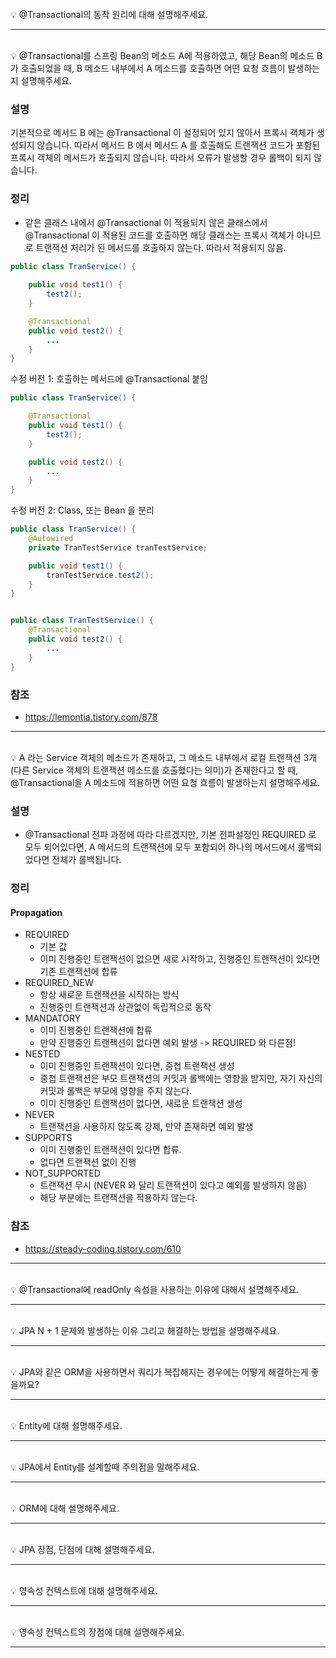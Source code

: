 <br>
💡 @Transactional의 동작 원리에 대해 설명해주세요.

---
<br>
💡 @Transactional를 스프링 Bean의 메소드 A에 적용하였고, 해당 Bean의 메소드 B가 호출되었을 때, B 메소드 내부에서 A 메소드를 호출하면 어떤 요청 흐름이 발생하는지 설명해주세요.

### 설명

기본적으로 메서드 B 에는 @Transactional 이 설정되어 있지 않아서 프록시 객체가 생성되지 않습니다. 따라서 메서드 B 에서 메서드 A 를 호출해도 트랜잭션 코드가 포함된 프록시 객체의 메서드가 호출되지 않습니다. 따라서 오류가 발생할 경우 롤백이 되지 않습니다. 

### 정리

- 같은 클래스 내에서 @Transactional 이 적용되지 않은 클래스에서 @Transactional 이 적용된 코드를 호출하면 해당 클래스는 프록시 객체가 아니므로 트랜잭션 처리가 된 메서드를 호출하지 않는다. 따라서 적용되지 않음.
```java
public class TranService() {
	
	public void test1() {
		test2();
	}

	@Transactional
	public void test2() {
		...
	}	
}
```

수정 버전 1: 호출하는 메서드에 @Transactional 붙임
```java
public class TranService() {

	@Transactional	
	public void test1() {
		test2();
	}

	public void test2() {
		...
	}	
}
```
수정 버전 2: Class, 또는 Bean 을 분리
```java
public class TranService() {
	@Autowired
	private TranTestService tranTestService;

	public void test1() {
		tranTestService.test2();
	}
}


public class TranTestService() {
	@Transactional
	public void test2() {
		...
	}
}
```

### 참조
- https://lemontia.tistory.com/878
---
<br>
💡 A 라는 Service 객체의 메소드가 존재하고, 그 메소드 내부에서 로컬 트랜잭션 3개(다른 Service 객체의 트랜잭션 메소드를 호출했다는 의미)가 존재한다고 할 때, @Transactional을 A 메소드에 적용하면 어떤 요청 흐름이 발생하는지 설명해주세요.

### 설명
- @Transactional 전파 과정에 따라 다르겠지만, 기본 전파설정인 REQUIRED 로 모두 되어있다면, A 메서드의 트랜잭션에 모두 포함되어 하나의 메서드에서 롤백되었다면 전체가 롤백됩니다.
### 정리
#### Propagation
- REQUIRED
  - 기본 값
  - 이미 진행중인 트랜잭션이 없으면 새로 시작하고, 진행중인 트랜잭션이 있다면 기존 트랜잭션에 합류
- REQUIRED_NEW
  - 항상 새로운 트랜잭션을 시작하는 방식
  - 진행중인 트랜잭션과 상관없이 독립적으로 동작
- MANDATORY
  - 이미 진행중인 트랜잭션에 합류
  - 만약 진행중인 트랜잭션이 없다면 예외 발생 -> REQUIRED 와 다른점!
- NESTED
  - 이미 진행중인 트랜잭션이 있다면, 중첩 트랜잭션 생성
  - 중첩 트랜잭션은 부모 트랜잭션의 커밋과 롤백에는 영향을 받지만, 자기 자신의 커밋과 롤백은 부모에 영향을 주지 않는다.
  - 이미 진행중인 트랜잭션이 없다면, 새로운 트랜잭션 생성
- NEVER
  - 트랜잭션을 사용하지 않도록 강제, 만약 존재하면 예외 발생
- SUPPORTS
  - 이미 진행중인 트랜잭션이 있다면 합류.
  - 없다면 트랜잭션 없이 진행
- NOT_SUPPORTED
  - 트랜잭션 무시 (NEVER 와 달리 트랜잭션이 있다고 예외를 발생하지 않음)
  - 해당 부분에는 트랜잭션을 적용하지 않는다.
### 참조
- https://steady-coding.tistory.com/610
---
<br>
💡 @Transactional에 readOnly 속성을 사용하는 이유에 대해서 설명해주세요.

---
<br>
💡 JPA N + 1 문제와 발생하는 이유 그리고 해결하는 방법을 설명해주세요.

---
<br>
💡 JPA와 같은 ORM을 사용하면서 쿼리가 복잡해지는 경우에는 어떻게 해결하는게 좋을까요?

---
<br>
💡 Entity에 대해 설명해주세요.

---
<br>
💡 JPA에서 Entity를 설계할때 주의점을 말해주세요.

---
<br>
💡 ORM에 대해 설명해주세요.

---
<br>
💡 JPA 장점, 단점에 대해 설명해주세요.

---
<br>
💡 영속성 컨텍스트에 대해 설명해주세요.

---
<br>
💡 영속성 컨텍스트의 장점에 대해 설명해주세요.

---
<br>
